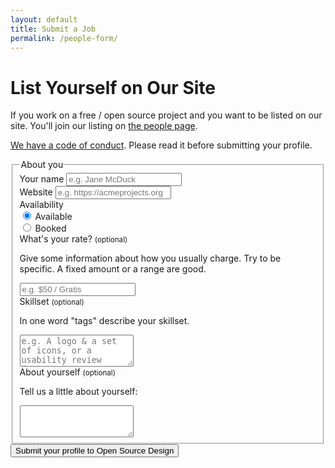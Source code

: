 ```yaml
---
layout: default
title: Submit a Job
permalink: /people-form/
---
```


<link href="/jobs/css/bootstrap.min.css" rel="stylesheet">
<link href="/jobs/css/custom.css" rel="stylesheet">

<div class="container">
  <div class="row">
  <div class="col-md-10 col-md-offset-1">
  <h1>List Yourself on Our Site</h1>
  <p class="lead">If you work on a free / open source project and you want to be listed on our site. You'll join our listing on <a
href="/people/">the people page</a>.</p>
  <p class="lead"><a href="http://opensourcedesign.net/code-of-conduct/">We have a code of conduct</a>. Please read it before submitting your profile.</p>
  <form method="POST" action="https://api.staticman.net/v2/entry/opensourcedesign/opensourcedesign.net/master">
    <!-- <input name="options[redirect]" type="hidden" value="http://opensourcedesign.net/jobs/thank-you/"> -->
    <input name="fields[status]" type="hidden" value="searching">
    <input name="fields[title]" type="hidden" value="">
    <input name="fields[layout]" type="hidden" value="jobs">
    <input name="options[slug]" type="hidden" id="slug" value="">
    <fieldset>
    <legend>About you</legend>
    <div class="form-group">
      <label for="organization">Your name</label>
      <input type="text"
      class="form-control"
      id="name"
      placeholder="e.g. Jane McDuck"
      name="fields[name]"
      required>
    </div>
    <div class="form-group">
      <label for="url">Website</label>
      <input type="url"
      class="form-control"
      id="url"
      placeholder="e.g. https://acmeprojects.org"
      name="fields[url]"
      required>
    </div>
    <div class="form-group">
      <label>Availability</label>
      <div class="radio">
      <label>
        <input type="radio"
        name="fields[availability]"
        id="gratis"
        value="available"
        checked>
        Available
      </label>
      </div>
      <div class="radio">
      <label>
        <input type="radio"
        name="fields[availability]"
        id="paid"
        value="booked">
        Booked
      </label>
      </div>
    </div>
    <div class="form-group">
      <label for="rate">
      What's your rate?
      <small>(optional)</small>
      </label>
      <p class="help-block">Give some information about how you usually charge. Try to be specific. A fixed amount or a range are good. </p>
      <input type="text"
      class="form-control"
      id="fields[rate]"
      placeholder="e.g. $50 / Gratis"
      name="rate">
    </div>
    <div class="form-group">
      <label for="skills">
      Skillset
      <small>(optional)</small>
      </label>
      <p class="help-block">In one word "tags" describe your skillset.</p>
      <textarea class="form-control"
      id="tags"
      rows="3"
      name="fields[tags]"
      placeholder="e.g. A logo & a set of icons, or a usability review document"></textarea>
    </div>
    <div class="form-group">
      <label for="description">
      About yourself
      <small>(optional)</small>
      </label>
      <p class="help-block">Tell us a little about yourself:</p>
      <textarea class="form-control"
      id="tags"
      rows="3"
      name="fields[description]"
      placeholder=""></textarea>
    </div>
    </fieldset>
    <button type="submit" href="thankyou.html" class="btn btn-primary btn-lg">Submit your profile to Open Source Design</button>
  </form>
  </div>
  </div>
</div>

<script src="/jobs/js/jquery.min.js"></script>
<script src="/jobs/js/bootstrap.min.js"></script>
<script>

  function compensation() {
    if ( $("#gratis").is(":checked") ) {
    $("#paid_details").parent().slideUp();
    }
    else {
    $("#paid_details").parent().slideDown();
    }
  }

  function slug (str) {
    str = str.replace(/^\s+|\s+$/g, ''); // trim
    str = str.toLowerCase();

    // remove accents, swap ñ for n, etc
    var from = "ãàáäâẽèéëêìíïîõòóöôùúüûñç·/_,:;";
    var to   = "aaaaaeeeeeiiiiooooouuuunc------";
    for (var i=0, l=from.length ; i<l ; i++) {
    str = str.replace(new RegExp(from.charAt(i), 'g'), to.charAt(i));
    }

    str = str.replace(/[^a-z0-9 -]/g, '') // remove invalid chars
    .replace(/\s+/g, '-') // collapse whitespace and replace by -
    .replace(/-+/g, '-'); // collapse dashes

    return str;
  }

  $(document).ready(function() {

    $('input#title').keyup(function (e) {
    $('input#slug').val(slug(e.target.value));
    });

    compensation();

    $("input:radio").click(function(){
    compensation();
    });

    var date = new Date();
    var day = ("0" + date.getDate()).slice(-2);
    var month = ("0"+(date.getMonth()+1)).slice(-2);
    var year = date.getFullYear();

    var datestring = year + "-" + month + "-" + day;

    $('[name="fields[date_posted]"]').val(datestring);

  });
</script>
